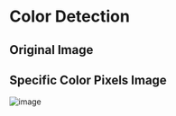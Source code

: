 # Color Detection

## Original Image


## Specific Color Pixels Image
![image](https://github.com/Prerak8880/OpenCV_Python-Basics/assets/96664052/4e9e2496-2ef2-465e-b1fb-57b7e2ec1aa1)

